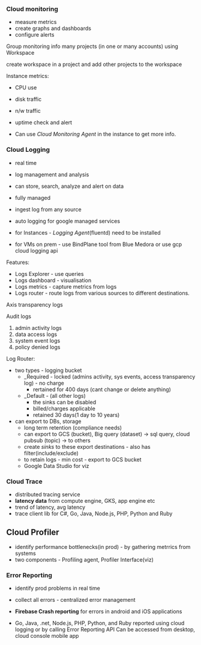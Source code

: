 ### Cloud monitoring
- measure metrics
- create graphs and dashboards
- configure alerts

Group monitoring info many projects (in one or many accounts) using
Workspace

create workspace in a project and add other projects to the workspace


Instance metrics:
- CPU use
- disk traffic
- n/w traffic
- uptime check and alert

- Can use _Cloud Monitoring Agent_ in the instance to get more info.

### Cloud Logging

- real time
- log management and analysis
- can store, search, analyze and alert on data

- fully managed
- ingest log from any source
- auto logging for google managed services
- for Instances - _Logging Agent_(fluentd) need to be installed
- for VMs on prem - use BindPlane tool from Blue Medora or use gcp cloud logging api

Features: 
- Logs Explorer - use queries
- Logs dashboard - visualisation
- Logs metrics - capture metrics from logs
- Logs router - route logs from various sources to different destinations.


Axis transparency logs

Audit logs

1. admin activity logs
2. data access logs
3. system event logs
4. policy denied logs


Log Router:
- two types - logging bucket
    - _Required - locked (admins activity, sys events, access transparency log) - no charge
        - rertained for 400 days (cant change or delete anything)
    - _Default - (all other logs)
        - the sinks can be disabled
        - billed/charges applicable
        - retained 30 days(1 day to 10 years)
- can export to DBs, storage
    - long term retention (compliance needs)
    - can export to GCS (bucket), Big query (dataset) -> sql query, cloud pubsub (topic) -> to others
    - create _sinks_ to these export destinations - also has filter(include/exclude)
    - to retain logs - min cost - export to GCS bucket 
    - Google Data Studio for viz

### Cloud Trace
- distributed tracing service
- **latency data** from compute engine, GKS, app engine etc
- trend of latency, avg latency
- trace client lib for C#, Go, Java, Node.js, PHP, Python and Ruby


## Cloud Profiler

- identify performance bottlenecks(in prod) - by gathering metrrics from systems
- two components - Profiling agent, Profiler Interface(viz)

### Error Reporting
- identify prod problems in real time

- collect all errors - centralized error management

- **Firebase Crash reporting** for errors in android and iOS applications
- Go, Java, .net, Node.js, PHP, Python, and Ruby
reported using cloud logging or by calling Error Reporting API
Can be accessed from desktop, cloud console mobile app

### 
